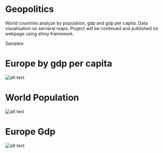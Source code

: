 # Geopolitics
World countries analyze by population, gdp and gdp per capita.
Data visualisation on serveral maps.
Project will be continued and published on webpage using shiny framework.

Samples:
# Europe by gdp per capita
![alt text](https://drive.google.com/uc?id=0B7YdwTALBWQbWGZZNkVkZEdkcms)
# World Population
![alt text](https://drive.google.com/uc?id=0B7YdwTALBWQbd2ZYSDVETUptWmc)
# Europe Gdp
![alt text](https://drive.google.com/uc?id=0B7YdwTALBWQbRUxuNXNXVHl3eWM)
